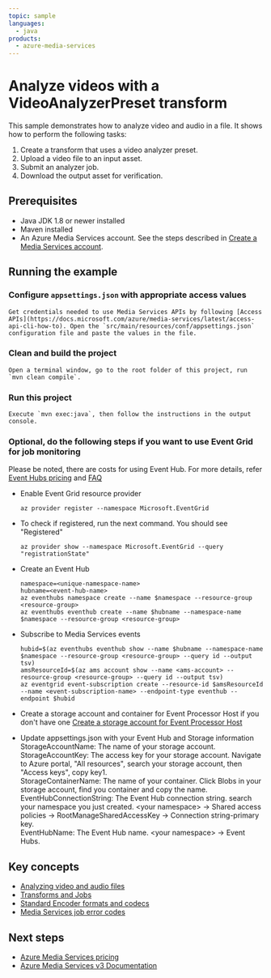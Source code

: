 ```yaml
---
topic: sample
languages:
  - java
products:
  - azure-media-services
---
```


# Analyze videos with a VideoAnalyzerPreset transform

This sample demonstrates how to analyze video and audio in a file. It shows how to perform the following tasks:

1. Create a transform that uses a video analyzer preset.
1. Upload a video file to an input asset.
1. Submit an analyzer job.
1. Download the output asset for verification.

## Prerequisites

* Java JDK 1.8 or newer installed
* Maven installed
* An Azure Media Services account. See the steps described in [Create a Media Services account](https://docs.microsoft.com/azure/media-services/latest/create-account-cli-quickstart).

## Running the example

### Configure `appsettings.json` with appropriate access values

    Get credentials needed to use Media Services APIs by following [Access APIs](https://docs.microsoft.com/azure/media-services/latest/access-api-cli-how-to). Open the `src/main/resources/conf/appsettings.json` configuration file and paste the values in the file.

### Clean and build the project

    Open a terminal window, go to the root folder of this project, run `mvn clean compile`.

### Run this project

    Execute `mvn exec:java`, then follow the instructions in the output console.

### Optional, do the following steps if you want to use Event Grid for job monitoring

Please be noted, there are costs for using Event Hub. For more details, refer [Event Hubs pricing](https://azure.microsoft.com/en-in/pricing/details/event-hubs/) and [FAQ](https://docs.microsoft.com/en-us/azure/event-hubs/event-hubs-faq#pricing)

* Enable Event Grid resource provider

  `az provider register --namespace Microsoft.EventGrid`

* To check if registered, run the next command. You should see "Registered"

  `az provider show --namespace Microsoft.EventGrid --query "registrationState"`

* Create an Event Hub

  `namespace=<unique-namespace-name>`\
  `hubname=<event-hub-name>`\
  `az eventhubs namespace create --name $namespace --resource-group <resource-group>`\
  `az eventhubs eventhub create --name $hubname --namespace-name $namespace --resource-group <resource-group>`

* Subscribe to Media Services events

  `hubid=$(az eventhubs eventhub show --name $hubname --namespace-name $namespace --resource-group <resource-group> --query id --output tsv)`\
  `amsResourceId=$(az ams account show --name <ams-account> --resource-group <resource-group> --query id --output tsv)`\
  `az eventgrid event-subscription create --resource-id $amsResourceId --name <event-subscription-name> --endpoint-type eventhub --endpoint $hubid`

* Create a storage account and container for Event Processor Host if you don't have one
  [Create a storage account for Event Processor Host
  ](https://docs.microsoft.com/en-us/azure/event-hubs/event-hubs-dotnet-standard-getstarted-send#create-a-storage-account-for-event-processor-host)

* Update appsettings.json with your Event Hub and Storage information
  StorageAccountName: The name of your storage account.\
  StorageAccountKey: The access key for your storage account. Navigate to Azure portal, "All resources", search your storage account, then "Access keys", copy key1.\
  StorageContainerName: The name of your container. Click Blobs in your storage account, find you container and copy the name.\
  EventHubConnectionString: The Event Hub connection string. search your namespace you just created. &lt;your namespace&gt; -&gt; Shared access policies -&gt; RootManageSharedAccessKey -&gt; Connection string-primary key.\
  EventHubName: The Event Hub name.  &lt;your namespace&gt; -&gt; Event Hubs.
  
## Key concepts

* [Analyzing video and audio files](https://docs.microsoft.com/azure/media-services/latest/analyzing-video-audio-files-concept)
* [Transforms and Jobs](https://docs.microsoft.com/azure/media-services/latest/transforms-jobs-concept)
* [Standard Encoder formats and codecs](https://docs.microsoft.com/azure/media-services/latest/media-encoder-standard-formats)
* [Media Services job error codes](https://docs.microsoft.com/azure/media-services/latest/job-error-codes)

## Next steps

* [Azure Media Services pricing](https://azure.microsoft.com/pricing/details/media-services/)
* [Azure Media Services v3 Documentation](https://docs.microsoft.com/azure/media-services/latest/)
